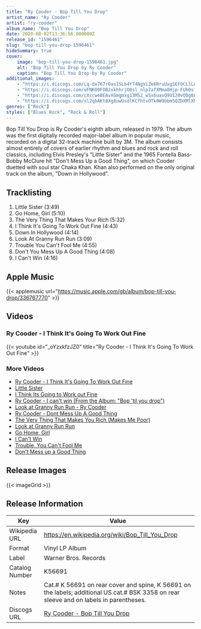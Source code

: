 ```yaml
---
title: "Ry Cooder - Bop Till You Drop"
artist_name: "Ry Cooder"
artist: "ry-cooder"
album_name: "Bop Till You Drop"
date: 2020-08-02T13:36:56.000000Z
release_id: "1596461"
slug: "bop-till-you-drop-1596461"
hideSummary: true
cover:
    image: "bop-till-you-drop-1596461.jpg"
    alt: "Bop Till You Drop by Ry Cooder"
    caption: "Bop Till You Drop by Ry Cooder"
additional_images:
    - "https://i.discogs.com/Lq-dx767rOasISLb4Y74NgViZe6RruUxgSEFOCLlLAg/rs:fit/g:sm/q:90/h:368/w:350/czM6Ly9kaXNjb2dz/LWRhdGFiYXNlLWlt/YWdlcy9SLTE1OTY0/NjEtMTQzMzMxNjk5/My0zNDc1LmpwZWc.jpeg"
    - "https://i.discogs.com/oFNKO0FOBJxkhhrjO8sl_nlp7afXMma8Hjp-FUh0sfs/rs:fit/g:sm/q:90/h:427/w:425/czM6Ly9kaXNjb2dz/LWRhdGFiYXNlLWlt/YWdlcy9SLTE1OTY0/NjEtMTQzMzMxNjk5/NC00MDg0LmpwZWc.jpeg"
    - "https://i.discogs.com/cXccweBEAvXGmgmxg13MS2_wSx6uavQ9UI20vODg6FY/rs:fit/g:sm/q:90/h:447/w:446/czM6Ly9kaXNjb2dz/LWRhdGFiYXNlLWlt/YWdlcy9SLTE1OTY0/NjEtMTQzMzMxNjk5/NC00OTU3LmpwZWc.jpeg"
    - "https://i.discogs.com/xl2qbAKt8Xg8uwUsdlKCfhtvOTk0W9bbm5QZDXMlXMc/rs:fit/g:sm/q:90/h:435/w:432/czM6Ly9kaXNjb2dz/LWRhdGFiYXNlLWlt/YWdlcy9SLTE1OTY0/NjEtMTQzMzMxNjk5/NS03NzA4LmpwZWc.jpeg"
genres: ["Rock"]
styles: ["Blues Rock", "Rock & Roll"]
---
```


Bop Till You Drop is Ry Cooder's eighth album, released in 1979.  The album was the first digitally recorded major-label album in popular music, recorded on a digital 32-track machine built by 3M.
The album consists almost entirely of covers of earlier rhythm and blues and rock and roll classics, including Elvis Presley's "Little Sister" and the 1965 Fontella Bass-Bobby McClure hit "Don't Mess Up a Good Thing", on which Cooder duetted with soul star Chaka Khan. Khan also performed on the only original track on the album, "Down in Hollywood".


    
    


## Tracklisting
1. Little Sister (3:49)
2. Go Home, Girl (5:10)
3. The Very Thing That Makes Your Rich (5:32)
4. I Think It's Going To Work Out Fine (4:43)
5. Down In Hollywood (4:14)
6. Look At Granny Run Run (3:09)
7. Trouble You Can't Fool Me (4:55)
8. Don't You Mess Up A Good Thing (4:08)
9. I Can't Win (4:16)

## Apple Music
{{< applemusic url="https://music.apple.com/gb/album/bop-till-you-drop/336767770" >}}<br>


## Videos
### Ry Cooder - I Think It's Going To Work Out Fine
{{< youtube id="_oYzxkfzJZ0" title="Ry Cooder - I Think It's Going To Work Out Fine" >}}<br>
### More Videos

- [Ry Cooder - I Think It's Going To Work Out Fine](https://www.youtube.com/watch?v=_oYzxkfzJZ0)
- [Little Sister](https://www.youtube.com/watch?v=zeUUye3TMhI)
- [I Think Its Going to Work out Fine](https://www.youtube.com/watch?v=MVEMQ_SCc6w)
- [Ry Cooder - I can't win (From the Album: "Bop 'til you drop")](https://www.youtube.com/watch?v=EAe_3_GO9t0)
- [Look at Granny Run Run - Ry Cooder](https://www.youtube.com/watch?v=4uMNwfNoViE)
- [Ry Cooder - Dont Mess Up A Good Thing](https://www.youtube.com/watch?v=ExuqsRMMoy4)
- [The Very Thing That Makes You Rich (Makes Me Poor)](https://www.youtube.com/watch?v=OTJ3RQSa1PU)
- [Look at Granny Run Run](https://www.youtube.com/watch?v=2Mze2hcfGLI)
- [Go Home, Girl](https://www.youtube.com/watch?v=k63zFZn2JRE)
- [I Can't Win](https://www.youtube.com/watch?v=ATk47PJUbMQ)
- [Trouble, You Can't Fool Me](https://www.youtube.com/watch?v=QilXueoAcck)
- [Don't Mess up a Good Thing](https://www.youtube.com/watch?v=zVss8tMwcpg)

## Release Images
{{< imageGrid >}}

## Release Information
|  Key           | Value                                                |
| ---------------| ---------------------------------------------------- |
| Wikipedia URL | https://en.wikipedia.org/wiki/Bop_Till_You_Drop |
| Format         | Vinyl LP Album |
| Label          | Warner Bros. Records |
| Catalog Number | K56691 |
| Notes | Cat.# K 56691 on rear cover and spine, K 56691 on the labels; additional US cat.# BSK 3358 on rear sleeve and on labels in parentheses. |
| Discogs URL    | [Ry Cooder - Bop Till You Drop](https://www.discogs.com/release/1596461-Ry-Cooder-Bop-Till-You-Drop) |